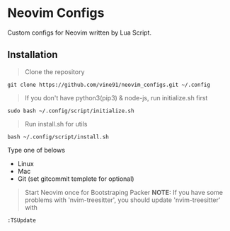 # Neovim Configs
Custom configs for Neovim written by Lua Script.

## Installation
> Clone the repository
```shell
git clone https://github.com/vine91/neovim_configs.git ~/.config
```

> If you don't have python3(pip3) & node-js, run initialize.sh first
```shell
sudo bash ~/.config/script/initialize.sh
```

> Run install.sh for utils
```shell
bash ~/.config/script/install.sh
```
Type one of belows
- Linux
- Mac
- Git (set gitcommit templete for optional)

> Start Neovim once for Bootstraping Packer
**NOTE:** If you have some problems with 'nvim-treesitter', you should update 'nvim-treesitter' with
```vim
:TSUpdate
```
